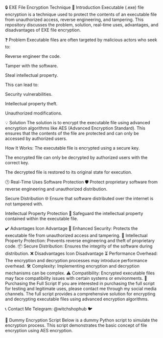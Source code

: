 🔒 EXE File Encryption Technique
🚀 Introduction
Executable (.exe) file encryption is a technique used to protect the contents of an executable file from unauthorized access, reverse engineering, and tampering. This repository discusses the problem, solution, real-time uses, advantages, and disadvantages of EXE file encryption.

❓ Problem
Executable files are often targeted by malicious actors who seek to:

Reverse engineer the code.

Tamper with the software.

Steal intellectual property.

This can lead to:

Security vulnerabilities.

Intellectual property theft.

Unauthorized modifications.

💡 Solution
The solution is to encrypt the executable file using advanced encryption algorithms like AES (Advanced Encryption Standard). This ensures that the contents of the file are protected and can only be accessed by authorized users.

How It Works:
The executable file is encrypted using a secure key.

The encrypted file can only be decrypted by authorized users with the correct key.

The decrypted file is restored to its original state for execution.

🕒 Real-Time Uses
Software Protection 🛡️
Protect proprietary software from reverse engineering and unauthorized distribution.

Secure Distribution 🌐
Ensure that software distributed over the internet is not tampered with.

Intellectual Property Protection 💼
Safeguard the intellectual property contained within the executable file.

✔️ Advantages
Icon	Advantage
🔐	Enhanced Security: Protects the executable file from unauthorized access and tampering.
🧠	Intellectual Property Protection: Prevents reverse engineering and theft of proprietary code.
📦	Secure Distribution: Ensures the integrity of the software during distribution.
❌ Disadvantages
Icon	Disadvantage
⏳	Performance Overhead: The encryption and decryption processes may introduce performance overhead.
🛠️	Complexity: Implementing encryption and decryption mechanisms can be complex.
⚠️	Compatibility: Encrypted executable files may face compatibility issues with certain systems or environments.
🛒 Purchasing the Full Script
If you are interested in purchasing the full script for testing and legitimate uses, please contact me through my social media channels. The full script provides a comprehensive solution for encrypting and decrypting executable files using advanced encryption algorithms.

📞 Contact Me
Telegram: @witchshophub 🐦


🧪 Dummy Encryption Script
Below is a dummy Python script to simulate the encryption process. This script demonstrates the basic concept of file encryption using AES encryption.

